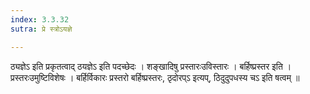```yaml
---
index: 3.3.32
sutra: प्रे स्त्रोऽयज्ञे

---
```

 ठ्यज्ञेऽ इति प्रकृतत्वाद् ठयज्ञेऽ इति पदच्छेदः । शङ्खादिषु प्रस्तारःउविस्तारः । बर्हिष्प्रस्तर इति । प्रस्तरःउमुष्टिविशेषः । बर्हिर्विकारः प्रस्तरो बर्हिष्प्रस्तरः, ठृदोरप्ऽ इत्यप्, ठिदुदुपधस्य चऽ इति षत्वम् ॥